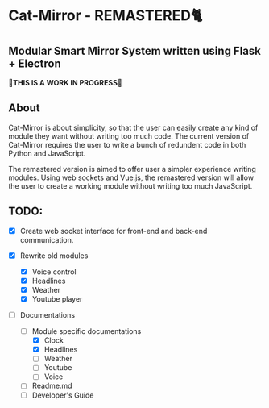 # Cat-Mirror - REMASTERED🐈
## Modular Smart Mirror System written using Flask + Electron
**🚧THIS IS A WORK IN PROGRESS🚧**

## About

Cat-Mirror is about simplicity, so that the user can easily create any kind of module they want without writing too much code. 
The current version of Cat-Mirror requires the user to write a bunch of redundent code in both Python and JavaScript. 

The remastered version is aimed to offer user a simpler experience writing modules. Using web sockets and Vue.js, the remastered version will allow the user to create a working module without writing too much JavaScript.

## TODO:
- [X] Create web socket interface for front-end and back-end communication.

- [X] Rewrite old modules
    - [X] Voice control
    - [X] Headlines
    - [X] Weather
    - [X] Youtube player

- [ ] Documentations
    - [ ] Module specific documentations
        - [X] Clock
        - [X] Headlines
        - [ ] Weather
        - [ ] Youtube
        - [ ] Voice
    - [ ] Readme.md
    - [ ] Developer's Guide